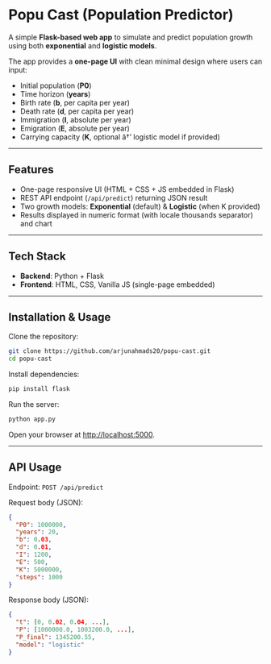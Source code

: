 # Popu Cast (Population Predictor)

A simple **Flask-based web app** to simulate and predict population growth using both **exponential** and **logistic models**.

The app provides a **one-page UI** with clean minimal design where users can input:

- Initial population (**P0**)
- Time horizon (**years**)
- Birth rate (**b**, per capita per year)
- Death rate (**d**, per capita per year)
- Immigration (**I**, absolute per year)
- Emigration (**E**, absolute per year)
- Carrying capacity (**K**, optional â†’ logistic model if provided)

---

## Features
- One-page responsive UI (HTML + CSS + JS embedded in Flask)
- REST API endpoint (`/api/predict`) returning JSON result
- Two growth models: **Exponential** (default) & **Logistic** (when K provided)
- Results displayed in numeric format (with locale thousands separator) and chart

---

## Tech Stack
- **Backend**: Python + Flask
- **Frontend**: HTML, CSS, Vanilla JS (single-page embedded)

---

## Installation & Usage

Clone the repository:
```bash
git clone https://github.com/arjunahmads20/popu-cast.git
cd popu-cast
```

Install dependencies:
```bash
pip install flask
```

Run the server:
```bash
python app.py
```

Open your browser at [http://localhost:5000](http://localhost:5000).

---

## API Usage

Endpoint: `POST /api/predict`

Request body (JSON):
```json
{
  "P0": 1000000,
  "years": 20,
  "b": 0.03,
  "d": 0.01,
  "I": 1200,
  "E": 500,
  "K": 5000000,
  "steps": 1000
}
```

Response body (JSON):
```json
{
  "t": [0, 0.02, 0.04, ...],
  "P": [1000000.0, 1003200.0, ...],
  "P_final": 1345200.55,
  "model": "logistic"
}
```
